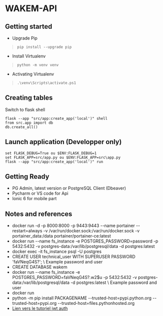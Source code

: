 # **WAKEM-API**

## Getting started
- Upgrade Pip
> `pip install --upgrade pip`
- Install Virtualenv
> `python -m venv venv`
- Activating Virtualenv
> `.\venv\Scripts\activate.ps1`

## Creating tables
Switch to flask shell
```
flask --app "src/app:create_app('local')" shell
from src.app import db
db.create_all()
```

## Launch application (Developper only)
```
set FLASK_DEBUG=True ou $ENV:FLASK_DEBUG=1
set FLASK_APP=src/app.py ou $ENV:FLASK_APP=src\app.py
flask --app "src/app:create_app('local')" run
```


## Getting Ready
- PG Admin, latest version or PostgreSQL Client (Dbeaver)
- Pycharm or VS code for Api
- Ionic 6 for mobile part


## Notes and references
- docker run -d -p 8000:8000 -p 9443:9443 --name portainer --restart=always -v /var/run/docker.sock:/var/run/docker.sock -v portainer_data:/data portainer/portainer-ce:latest
- docker run --name fs_instance -e POSTGRES_PASSWORD=password -p 5432:5432 -v postgres-data:/var/lib/postgresql/data -d postgres:latest
- docker exec -it fs_instance psql -U postgres
- CREATE USER technical_user WITH SUPERUSER PASSWORD 'faVNeqG4S?'; \\ Example password and user
- CREATE DATABASE wakem
- docker run --name fs_instance -e POSTGRES_PASSWORD=faVNeqG4S?.w2$u -p 5432:5432 -v postgres-data:/var/lib/postgresql/data -d postgres:latest  \\ Example password and user
- docker run 
- python -m pip install PACKAGENAME --trusted-host=pypi.python.org --trusted-host=pypi.org --trusted-host=files.pythonhosted.org
- [Lien vers le tutoriel jwt auth](https://www.bacancytechnology.com/blog/flask-jwt-authentication)